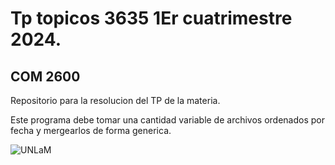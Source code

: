 # Tp topicos 3635 1Er cuatrimestre 2024.
## COM 2600

Repositorio para la resolucion del TP de la materia.

Este programa debe tomar una cantidad variable de archivos ordenados por fecha y mergearlos de forma generica.

![UNLaM](https://www.soa-unlam.com.ar/wiki/images/thumb/5/5f/Unlam-logo.jpg/272px-Unlam-logo.jpg)
